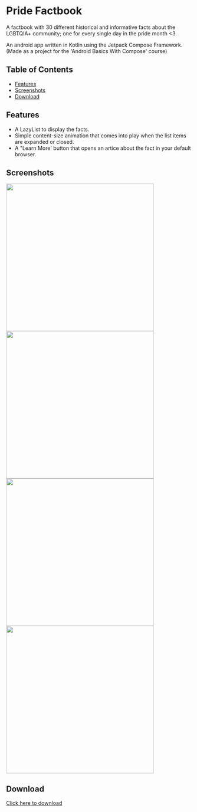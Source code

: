# Pride Factbook

A factbook with 30 different historical and informative facts about the LGBTQIA+ community; one for every single day in the pride month <3.

An android app written in Kotlin using the Jetpack Compose Framework. (Made as a project for the 'Android Basics With Compose' course)

## Table of Contents

- [Features](#features)
- [Screenshots](#screenshots)
- [Download](#download)

## Features

- A LazyList to display the facts.
- Simple content-size animation that comes into play when the list items are expanded or closed.
- A "Learn More' button that opens an artice about the fact in your default browser.

## Screenshots

<img src="/AppScreenshots/lightModeMain.png" width="400">
<img src="/AppScreenshots/darkModeMain.png" width="400">
<img src="/AppScreenshots/lightModeFactOpened.png" width="400">
<img src="/AppScreenshots/darkModeFactOpened.png" width="400">

## Download

<a href="/pridefactbook.apk"> Click here to download </a>

